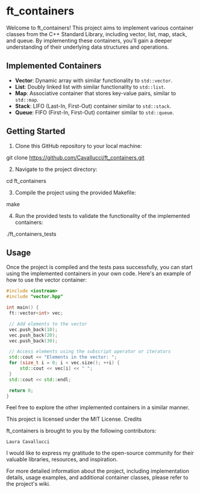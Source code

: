 # ft_containers

Welcome to ft_containers! This project aims to implement various container classes from the C++ Standard Library, including vector, list, map, stack, and queue. By implementing these containers, you'll gain a deeper understanding of their underlying data structures and operations.

## Implemented Containers

- **Vector**: Dynamic array with similar functionality to `std::vector`.
- **List**: Doubly linked list with similar functionality to `std::list`.
- **Map**: Associative container that stores key-value pairs, similar to `std::map`.
- **Stack**: LIFO (Last-In, First-Out) container similar to `std::stack`.
- **Queue**: FIFO (First-In, First-Out) container similar to `std::queue`.

## Getting Started

1. Clone this GitHub repository to your local machine:

  git clone https://github.com/Cavallucci/ft_containers.git

2. Navigate to the project directory:

  cd ft_containers

3. Compile the project using the provided Makefile:

  make

4. Run the provided tests to validate the functionality of the implemented containers:

./ft_containers_tests

## Usage

Once the project is compiled and the tests pass successfully, you can start using the implemented containers in your own code. Here's an example of how to use the vector container:

```cpp
#include <iostream>
#include "vector.hpp"

int main() {
 ft::vector<int> vec;

 // Add elements to the vector
 vec.push_back(10);
 vec.push_back(20);
 vec.push_back(30);

 // Access elements using the subscript operator or iterators
 std::cout << "Elements in the vector: ";
 for (size_t i = 0; i < vec.size(); ++i) {
     std::cout << vec[i] << " ";
 }
 std::cout << std::endl;

 return 0;
}
```

Feel free to explore the other implemented containers in a similar manner.

This project is licensed under the MIT License.
Credits

ft_containers is brought to you by the following contributors:

    Laura Cavallucci

I would like to express my gratitude to the open-source community for their valuable libraries, resources, and inspiration.

For more detailed information about the project, including implementation details, usage examples, and additional container classes, please refer to the project's wiki.
